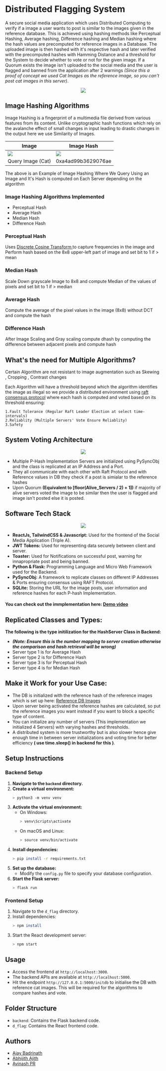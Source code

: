 # Distributed Flagging System

A secure social media application which uses Distributed Computing to verify if a image a user wants to post is similar to the images given in the reference database. This is achieved using hashing methods
like Perceptual Hashing, Average hashing, Difference hashing and Median hashing where the hash values are precomputed for reference images in a Database. The uploaded image is then hashed with it's respective hash
and later verified with the precomputed hashes with Hamming Distance and a threshold for the System to decide whether to vote or not for the given image. If a Quorum exists the image isn't uploaded to the 
social media and the user is flagged and banned from the application after 2 warnings *(Since this a proof of concept we used Cat Images as the reference image, so you can't post cat images in this server)*. 

<p align="center" width="100%">
    <img src="https://github.com/iavinash73/Distributed-flagging-system/blob/main/Output_Images/DemoGIF.gif"></img>
</p>


## Image Hashing Algorithms

Image Hashing is a fingerprint of a multimedia file derived from various features from its content. Unlike cryptographic hash functions which rely on the avalanche effect of small changes in input leading to drastic changes in the output here we use Similarity of Images.

Image | Image Hash
-------|-----------
<img src="https://github.com/iavinash73/Distributed-flagging-system/assets/92035508/2ecc0787-342a-47e2-b676-02a53cd20be2"></img>|<img src="https://github.com/iavinash73/Distributed-flagging-system/assets/92035508/d55e3078-7b45-4375-99eb-2da38a6c17e7"></img>
Query Image (Cat) |0xa4ad99b3629076ae

The above is an Example of Image Hashing Where We Query Using an Image and It's Hash is computed on Each Server depending on the algorithm

### Image Hashing Algorithms Implemented

 <ul>
    <li>Perceptual Hash </li>
    <li>Average Hash </li>
    <li>Median Hash </li>
    <li>Difference Hash</li>
  </ul> 

### Perceptual Hash 
Uses <a href="https://en.wikipedia.org/wiki/Discrete_cosine_transform#:~:text=In%20a%20DCT%20algorithm%2C%20an,at%20high%20data%20compression%20ratios."> Discrete Cosine Transform </a>to capture frequencies in the image and 
Perform hash based on the 8x8 upper-left part of image and set bit to 1 if > mean
### Median Hash
Scale Down grayscale Image to 8x8 and compute Median of the values of pixels and set bit to 1 if > median
### Average Hash
Compute the average of the pixel values in the image (8x8) without DCT and compute the hash
### Difference Hash
After Image Scaling and Gray scaling compute dhash by computing the difference between adjacent pixels and compute hash

## What's the need for Multiple Algorithms?
Certain Algorithm are not resistant to image augmentation such as Skewing , Cropping , Contrast changes 

Each Algorithm will have a threshold beyond which the algorithm identifies the image as illegal
so we provide a distributed environment using <a href="https://raft.github.io/">raft consensus protocol</a> where each hash is computed and voted based on its threshold
ensuring:
```
1.Fault Tolerance (Regular Raft Leader Election at select time-intervals)
2.Reliablity (Multiple Servers' Vote Ensure Reliablity)
3.Safety 
```

## System Voting Architecture

<p align="center" width="100%">
    <img src="https://github.com/iavinash73/Distributed-flagging-system/blob/main/Output_Images/system.png"></img>
</p>

* Multiple P-Hash Implementation Servers are initialized using PySyncObj and the class is replicated at an IP Address and a Port.
* They all communicate with each other with Raft Protocol and with Reference values in DB they check if a post is simialar to the reference hashes
* Upon Quorum **(Equivalent to [floor(Alive_Servers / 2) + 1])** if majority of alive servers voted the image to be similar then the user is flagged and image isn't posted else it is posted.
## Software Tech Stack

<p align="center">
  <a href="https://skillicons.dev">
    <img src="https://skillicons.dev/icons?i=react,js,tailwind,py,flask,sqlite" />
  </a>
</p>

* **ReactJs, TailwindCSS & Javascript:** Used for the frontend of the Social Media Application (Triple A).
* **JWT Tokens:** Used for representing data securely between client and server.
* **Toaster:** Used for Notifications on successful post, warning for innapropriate post and being banned.
* **Python & Flask:** Programming Language and Micro Web Framework used for the Backend.
* **PySyncObj:** A framework to replicate classes on different IP Addresses & Ports ensuring consensus using RAFT Protocol.
* **SQLite:** Storing the URL for the image posts, user information and reference hashes for each P-hash Implementation.

#### You can check out the immplementation here: [Demo video](https://drive.google.com/file/d/14da6duvrd4muRqXoQK2q86zfd9yDjE0j/view?usp=sharing)

## Replicated Classes and Types:
**The following is the type initilization for the HashServer Class in Backend:**
* ***(Note: Ensure this is the number mapping to server creation otherwise the comparison and hash retrieval will be wrong)***
* Server type 1 is for Average Hash
* Server type 2 is for Difference Hash
* Server type 3 is for Perceptual Hash
* Server type 4 is for Median Hash
   
## Make it Work for your Use Case:
* The DB is initialized with the reference hash of the reference images which is set up here: [Reference DB Images](https://github.com/iavinash73/Distributed-flagging-system/tree/main/backend/static/images)
* Upon server being activated the reference hashes are calculated, so put the reference images you want instead if you want to block a specific type of content.
* You can initialize any number of servers (This implementation we initialized 4 Servers) with varying hashes and thresholds.
* A distributed system is more trustworthy but is also slower hence give enough time in between server initializations and voting time for better efficiency **( use time.sleep() in backend for this )**.

## Setup Instructions

### Backend Setup

1. **Navigate to the `backend` directory.**
2. **Create a virtual environment:**
    ```bash
    > python3 -m venv venv
    ```
3. **Activate the virtual environment:**
    - On Windows:
        ```bash
        > venv\Scripts\activate
        ```
    - On macOS and Linux:
        ```bash
        > source venv/bin/activate
        ```
4. **Install dependencies:**
    ```bash
    > pip install -r requirements.txt
    ```
5. **Set up the database:**
    - Modify the `config.py` file to specify your database configuration.
6. **Start the Flask server:**
    ```bash
    > flask run
    ```

### Frontend Setup

1. Navigate to the `d_flag` directory.
2. Install dependencies:
    ```bash
    > npm install
    ```
3. Start the React development server:
    ```bash
    > npm start
    ```

## Usage

- Access the frontend at `http://localhost:3000`.
- The backend APIs are available at `http://localhost:5000`.
- Hit the endpoint `http://127.0.0.1:5000/initdb` to initialise the DB with reference cat images. This will be required for the algorithms to compare hashes and vote.

## Folder Structure

- `backend`: Contains the Flask backend code.
- `d_flag`: Contains the React frontend code.

## Authors

* [Ajay Badrinath](https://github.com/AjayBadrinath)
* [Abhijith Ajith](https://github.com/AAbhijithA)
* [Avinash PR](https://github.com/iavinash73)

